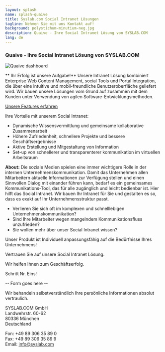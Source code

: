 ```yaml
---
layout: splash
name: splash-quaive
title: Syslab.com Social Intranet Lösungen
tagline: Nehmen Sie mit uns Kontakt auf!
background: polystichum-minutium-neg.jpg
description: Quaive - Ihre Social Intranet Lösung von SYSLAB.COM
lang: de
---
```


### Quaive - Ihre Social Intranet Lösung von SYSLAB.COM

![Quaive dashboard](/media/quaive-screenshots/quaive-dashboard.jpg)

** Ihr Erfolg ist unsere Aufgabe!** Unsere Intranet Lösung kombiniert Enterprise Web Content Management, social Tools und Portal Integration, die über eine intuitive und mobil-freundliche Benutzeroberfläche geliefert wird. Wir bauen unsere Lösungen vom Grund auf zusammen mit dem Kunden unter Verwendung von agilen Software-Entwicklungsmethoden.

<a href="/startseite/#intranet-solutions" class="pat-button cta icon-info-circle">Unsere Features erfahren</a>

Ihre Vorteile mit unserem Social Intranet:

- Dynamische Wissensvermittlung und gemeinsame kollaborative Zusammenarbeit 
- Höhere Zufriedenheit, schnellere Projekte und bessere Geschäftsergebnisse
- Aktive Erstellung und Mitgestaltung von Information
- Set-up von schnellerer und transparenterer kommunikation im virtuellen Arbeitsraum

**About:** Die soziale Medien spielen eine immer wichtigere Rolle in der internen Unternehmenskommunikation. Damit das Unternehmen allen Mitarbeitern aktuelle Informationen zur Verfügung stellen und einen Sinnvollen Dialog mit einander führen kann, bedarf es ein gemeinsames Kommunikations-Tool, das für alle zugänglich und leicht bedienbar ist. Hier hilft das Social Intranet. Wir bauen Ihr Intranet für Sie und gestalten es so, dass es exakt auf Ihr Unternehmensstruktur passt. 

- Verlieren Sie sich oft im komplexen und schnelllebigen Unternehmenskommunikation?
- Sind Ihre Mitarbeiter wegen mangelndem Kommunikationsfluss unzufrieden? 
- Sie wollen mehr über unser Social Intranet wissen?

Unser Produkt ist Individuell anpassungsfähig auf die Bedürfnisse Ihres Unternehmens!

Vertrauen Sie auf unsere Social Intranet Lösung.

Wir helfen Ihnen zum Geschäftserfolg.

Schritt Nr. Eins!  

-- Form goes here --

Wir behandeln selbstverständlich Ihre persönliche Informationen absolut vertraulich.

SYSLAB.COM GmbH  
Landwehrstr. 60-62  
80336 München  
Deutschland

Fon: +49 89 306 35 89 0  
Fax: +49 89 306 35 89 9  
Email: [info@syslab.com](mailto:info@syslab.com)
